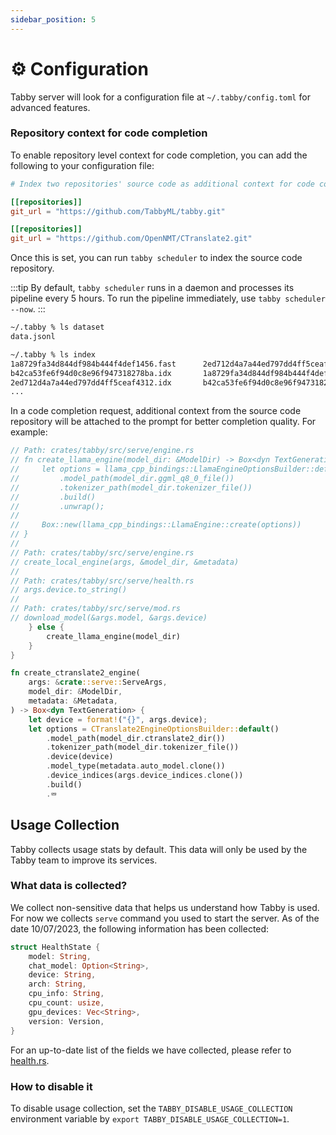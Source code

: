 ```yaml
---
sidebar_position: 5
---
```


# ⚙️ Configuration

Tabby server will look for a configuration file at `~/.tabby/config.toml` for advanced features.

### Repository context for code completion

To enable repository level context for code completion, you can add the following to your configuration file:

```toml title="~/.tabby/config.toml"
# Index two repositories' source code as additional context for code completion.

[[repositories]]
git_url = "https://github.com/TabbyML/tabby.git"

[[repositories]]
git_url = "https://github.com/OpenNMT/CTranslate2.git"
```

Once this is set, you can run `tabby scheduler` to index the source code repository.

:::tip
By default, `tabby scheduler` runs in a daemon and processes its pipeline every 5 hours. To run the pipeline immediately, use `tabby scheduler --now`.
:::

```bash title="artifacts produced by tabby scheduler"
~/.tabby % ls dataset
data.jsonl

~/.tabby % ls index
1a8729fa34d844df984b444f4def1456.fast      2ed712d4a7a44ed797dd4ff5ceaf4312.fieldnorm
b42ca53fe6f94d0c8e96f947318278ba.idx       1a8729fa34d844df984b444f4def1456.fieldnorm 
2ed712d4a7a44ed797dd4ff5ceaf4312.idx       b42ca53fe6f94d0c8e96f947318278ba.pos
...
```

In a code completion request, additional context from the source code repository will be attached to the prompt for better completion quality. For example:

```rust title="Example prompt for code completion, with retrieval augmented enabled"
// Path: crates/tabby/src/serve/engine.rs
// fn create_llama_engine(model_dir: &ModelDir) -> Box<dyn TextGeneration> {
//     let options = llama_cpp_bindings::LlamaEngineOptionsBuilder::default()
//         .model_path(model_dir.ggml_q8_0_file())
//         .tokenizer_path(model_dir.tokenizer_file())
//         .build()
//         .unwrap();
//
//     Box::new(llama_cpp_bindings::LlamaEngine::create(options))
// }
//
// Path: crates/tabby/src/serve/engine.rs
// create_local_engine(args, &model_dir, &metadata)
//
// Path: crates/tabby/src/serve/health.rs
// args.device.to_string()
//
// Path: crates/tabby/src/serve/mod.rs
// download_model(&args.model, &args.device)
    } else {
        create_llama_engine(model_dir)
    }
}

fn create_ctranslate2_engine(
    args: &crate::serve::ServeArgs,
    model_dir: &ModelDir,
    metadata: &Metadata,
) -> Box<dyn TextGeneration> {
    let device = format!("{}", args.device);
    let options = CTranslate2EngineOptionsBuilder::default()
        .model_path(model_dir.ctranslate2_dir())
        .tokenizer_path(model_dir.tokenizer_file())
        .device(device)
        .model_type(metadata.auto_model.clone())
        .device_indices(args.device_indices.clone())
        .build()
        .⮹
```

## Usage Collection
Tabby collects usage stats by default. This data will only be used by the Tabby team to improve its services.

### What data is collected?
We collect non-sensitive data that helps us understand how Tabby is used. For now we collects `serve` command you used to start the server.
As of the date 10/07/2023, the following information has been collected:

```rust
struct HealthState {
    model: String,
    chat_model: Option<String>,
    device: String,
    arch: String,
    cpu_info: String,
    cpu_count: usize,
    gpu_devices: Vec<String>,
    version: Version,
}
```

For an up-to-date list of the fields we have collected, please refer to [health.rs](https://github.com/TabbyML/tabby/blob/main/crates/tabby/src/serve/health.rs#L11).

### How to disable it
To disable usage collection, set the `TABBY_DISABLE_USAGE_COLLECTION` environment variable by `export TABBY_DISABLE_USAGE_COLLECTION=1`.
